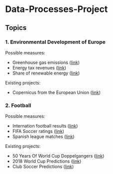 # Data-Processes-Project

## Topics

### 1. Environmental Development of Europe 
Possible measures:
* Greenhouse gas emissions ([link](https://ec.europa.eu/eurostat/databrowser/view/t2020_30/default/table?lang=en))
* Energy tax revenues ([link](https://ec.europa.eu/eurostat/databrowser/view/t2020_rt300/default/table?lang=en))
* Share of renewable energy ([link](https://ec.europa.eu/eurostat/databrowser/view/sdg_07_40/default/table?lang=en))

Existing projects:
* Copernicus from the European Union ([link](https://www.copernicus.eu/en/about-copernicus))


### 2. Football
Possible measures:
* Internation football results ([link](https://www.kaggle.com/martj42/international-football-results-from-1872-to-2017))
* FIFA Soccer ratings ([link](https://www.kaggle.com/tadhgfitzgerald/fifa-international-soccer-mens-ranking-1993now))
* Spanish league matches ([link](https://www.kaggle.com/ricardomoya/football-matches-of-spanish-league))

Existing projects:
* 50 Years Of World Cup Doppelgangers ([link](https://projects.fivethirtyeight.com/world-cup-comparisons/))
* 2018 World Cup Predictions ([link](https://projects.fivethirtyeight.com/2018-world-cup-predictions/))
* Club Soccer Predictions ([link](https://projects.fivethirtyeight.com/soccer-predictions/))